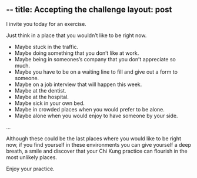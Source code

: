 --
title:  Accepting the challenge
layout: post
---
I invite you today for an exercise.

Just think in a place that you wouldn’t like to be right now.

+ Maybe stuck in the traffic.
+ Maybe doing something that you don’t like at work.
+ Maybe being in someones’s company that you don’t appreciate so much.
+ Maybe you have to be on a waiting line to fill and give out a form to someone.
+ Maybe on a job interview that will happen this week.
+ Maybe at the dentist.
+ Maybe at the hospital.
+ Maybe sick in your own bed.
+ Maybe in crowded places when you would prefer to be alone.
+ Maybe alone when you would enjoy to have someone by your side.

…

Although these could be the last places where you would like to be right now, if you find yourself in these environments you can give yourself a deep breath, a smile and discover that your Chi Kung practice can flourish in the most unlikely places.

Enjoy your practice.
